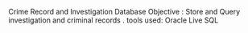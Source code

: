 Crime Record and Investigation Database 
Objective : Store and Query investigation and criminal records .
tools used: Oracle Live SQL 
